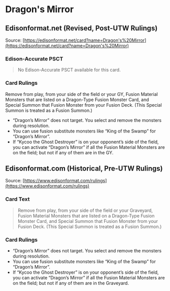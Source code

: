 # Dragon's Mirror

## Edisonformat.net (Revised, Post-UTW Rulings)

Source: [https://edisonformat.net/card?name=Dragon's%20Mirror](https://edisonformat.net/card?name=Dragon's%20Mirror)

### Edison-Accurate PSCT

> No Edison-Accurate PSCT available for this card.

### Card Rulings

Remove from play, from your side of the field or your GY, Fusion Material Monsters that are listed on a Dragon-Type Fusion Monster Card, and Special Summon that Fusion Monster from your Fusion Deck. (This Special Summon is treated as a Fusion Summon.)
*   “Dragon’s Mirror” does not target. You select and remove the monsters during resolution.
*   You can use fusion substitute monsters like “King of the Swamp” for “Dragon’s Mirror”.
*   If “Kycoo the Ghost Destroyer” is on your opponent’s side of the field, you can activate “Dragon’s Mirror” if all the Fusion Material Monsters are on the field; but not if any of them are in the GY.


## Edisonformat.com (Historical, Pre-UTW Rulings)

Source: [https://www.edisonformat.com/rulings](https://www.edisonformat.com/rulings)

### Card Text

> Remove from play, from your side of the field or your Graveyard, Fusion Material Monsters that are listed on a Dragon-Type Fusion Monster Card, and Special Summon that Fusion Monster from your Fusion Deck. (This Special Summon is treated as a Fusion Summon.)

### Card Rulings

*   “Dragon’s Mirror” does not target. You select and remove the monsters during resolution.
*   You can use fusion substitute monsters like “King of the Swamp” for “Dragon’s Mirror”.
*   If “Kycoo the Ghost Destroyer” is on your opponent’s side of the field, you can activate “Dragon’s Mirror” if all the Fusion Material Monsters are on the field; but not if any of them are in the Graveyard.


